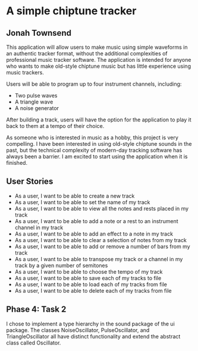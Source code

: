 # A simple chiptune tracker

## Jonah Townsend


This application will allow users to make music using simple waveforms in an authentic tracker format, without the
additional complexities of professional music tracker software. The application is intended for anyone who wants to
make old-style chiptune music but has little experience using music trackers.

Users will be able to program up to four instrument channels, including:
- Two pulse waves
- A triangle wave
- A noise generator

After building a track, users will have the option for the application to play it back to them at a tempo of their
choice.

As someone who is interested in music as a hobby, this project is very compelling. I have been interested in using
old-style chiptune sounds in the past, but the technical complexity of modern-day tracking software has always been a
barrier. I am excited to start using the application when it is finished.

## User Stories

- As a user, I want to be able to create a new track
- As a user, I want to be able to set the name of my track
- As a user, I want to be able to view all the notes and rests placed in my track
- As a user, I want to be able to add a note or a rest to an instrument channel in my track
- As a user, I want to be able to add an effect to a note in my track
- As a user, I want to be able to clear a selection of notes from my track
- As a user, I want to be able to add or remove a number of bars from my track
- As a user, I want to be able to transpose my track or a channel in my track by a given number of semitones
- As a user, I want to be able to choose the tempo of my track
- As a user, I want to be able to save each of my tracks to file
- As a user, I want to be able to load each of my tracks from file
- As a user, I want to be able to delete each of my tracks from file

## Phase 4: Task 2

I chose to implement a type hierarchy in the sound package of the ui package. The classes NoiseOscillator,
PulseOscillator, and TriangleOscillator all have distinct functionality and extend the abstract class called
Oscillator.